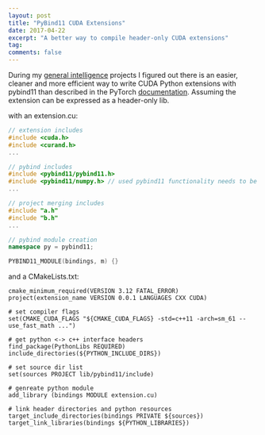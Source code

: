 ```yaml
---
layout: post
title: "PyBind11 CUDA Extensions"
date: 2017-04-22
excerpt: "A better way to compile header-only CUDA extensions"
tag:
comments: false
---
```

During my [general intelligence]() projects I figured out there is an easier, cleaner and more efficient way to write CUDA Python extensions with pybind11 than described in the PyTorch [documentation](https://pytorch.org/tutorials/advanced/cpp_extension.html). Assuming the extension can be expressed as a header-only lib.

with an extension.cu:

```cpp
// extension includes
#include <cuda.h>
#include <curand.h>
...

// pybind includes
#include <pybind11/pybind11.h>
#include <pybind11/numpy.h> // used pybind11 functionality needs to be included manually
...

// project merging includes
#include "a.h"
#include "b.h"
...

// pybind module creation
namespace py = pybind11;

PYBIND11_MODULE(bindings, m) {}
```

and a CMakeLists.txt:

```make
cmake_minimum_required(VERSION 3.12 FATAL_ERROR)
project(extension_name VERSION 0.0.1 LANGUAGES CXX CUDA)

# set compiler flags
set(CMAKE_CUDA_FLAGS "${CMAKE_CUDA_FLAGS} -std=c++11 -arch=sm_61 --use_fast_math ...")

# get python <-> c++ interface headers
find_package(PythonLibs REQUIRED)
include_directories(${PYTHON_INCLUDE_DIRS})

# set source dir list
set(sources PROJECT lib/pybind11/include)

# genreate python module
add_library (bindings MODULE extension.cu)

# link header directories and python resources
target_include_directories(bindings PRIVATE ${sources})
target_link_libraries(bindings ${PYTHON_LIBRARIES})
```
